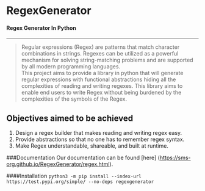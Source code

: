 # RegexGenerator
#### Regex Generator In Python
---

> Regular expressions (Regex) are patterns that match character combinations in strings. Regexes can be utilized as a powerful mechanism for solving string-matching problems and are supported by all modern programming languages. <br>
> This project aims to provide a library in python that will generate regular expressions with functional abstractions hiding all the complexities of reading and writing regexes. This library aims to enable end users to write Regex without being burdened by the complexities of the symbols of the Regex.

## Objectives aimed to be achieved 
1. Design a regex builder that makes reading and writing regex easy.
2. Provide abstractions so that no one has to remember regex syntax.
3. Make Regex understandable, shareable, and built at runtime.

###Documentation
Our documentation can be found [here] (https://sms-org.github.io/RegexGenerator/regex.html).

####Installation
`python3 -m pip install --index-url https://test.pypi.org/simple/ --no-deps regexgenerator`
